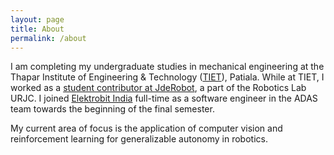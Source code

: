 ```yaml
---
layout: page
title: About
permalink: /about
---
```


I am completing my undergraduate studies in mechanical engineering at the Thapar Institute of Engineering & Technology ([TIET](https://www.thapar.edu/)), Patiala. While at TIET, I worked as a [student contributor at JdeRobot](https://jderobot.github.io/community/contributors/), a part of the Robotics Lab URJC. I joined [Elektrobit India](https://www.elektrobit.com/) full-time as a software engineer in the ADAS team towards the beginning of the final semester.

My current area of focus is the application of computer vision and reinforcement learning for generalizable autonomy in robotics.
